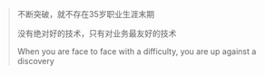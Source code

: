 > 不断突破，就不存在35岁职业生涯末期
>
> 没有绝对好的技术，只有对业务最友好的技术
>
> When you are face to face with a difficulty, you are up against a discovery
